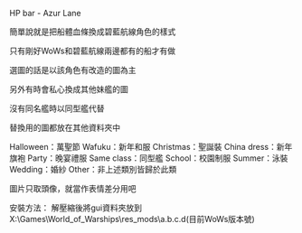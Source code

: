 HP bar - Azur Lane

簡單說就是把船體血條換成碧藍航線角色的樣式

只有剛好WoWs和碧藍航線兩邊都有的船才有做

選圖的話是以該角色有改造的圖為主

另外有時會私心換成其他妹艦的圖

沒有同名艦時以同型艦代替

替換用的圖都放在其他資料夾中

Halloween：萬聖節
Wafuku：新年和服
Christmas：聖誕裝
China dress：新年旗袍
Party：晚宴禮服
Same class：同型艦
School：校園制服
Summer：泳裝
Wedding：婚紗
Other：非上述類別皆歸於此類

圖片只取頭像，就當作表情差分用吧

安裝方法：
解壓縮後將gui資料夾放到X:\Games\World_of_Warships\res_mods\a.b.c.d(目前WoWs版本號)
